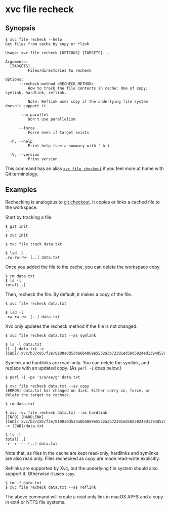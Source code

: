 # xvc file recheck

## Synopsis

```console
$ xvc file recheck --help
Get files from cache by copy or *link

Usage: xvc file recheck [OPTIONS] [TARGETS]...

Arguments:
  [TARGETS]...
          Files/directories to recheck

Options:
      --recheck-method <RECHECK_METHOD>
          How to track the file contents in cache: One of copy, symlink, hardlink, reflink.
          
          Note: Reflink uses copy if the underlying file system doesn't support it.

      --no-parallel
          Don't use parallelism

      --force
          Force even if target exists

  -h, --help
          Print help (see a summary with '-h')

  -V, --version
          Print version

```

This command has an alias [`xvc file checkout`](/ref/xvc-file-checkout.md) if you feel more at home with Git terminology.

## Examples

Rechecking is analogous to [git checkout](https://git-scm.com/docs/git-checkout).
It copies or links a cached file to the workspace.

Start by tracking a file.

```console
$ git init
...
$ xvc init

$ xvc file track data.txt

$ lsd -l
.rw-rw-rw- [..] data.txt

```

Once you added the file to the cache, you can delete the workspace copy.

```console
$ rm data.txt
$ ls -l
total[..]

```

Then, recheck the file. By default, it makes a copy of the file.

```console
$ xvc file recheck data.txt

$ lsd -l
.rw-rw-rw- [..] data.txt

```

Xvc only updates the recheck method if the file is not changed.

```console
$ xvc file recheck data.txt --as symlink

$ ls -l data.txt
l[..] data.txt -> [CWD]/.xvc/b3/c85/f3e/8108a0d53da6b4869e5532a3b72301ed58d5824ed1394d52dbcabe9496/0.txt

```

Symlink and hardlinks are read-only.
You can delete the symlink, and replace with an updated copy.
(As `perl -i` does below.)

```console
$ perl -i -pe 's/a/ee/g' data.txt

$ xvc file recheck data.txt --as copy
[ERROR] data.txt has changed on disk. Either carry in, force, or delete the target to recheck. 

$ rm data.txt

```

```console
$ xvc -vv file recheck data.txt --as hardlink
[INFO] [HARDLINK] [CWD]/.xvc/b3/c85/f3e/8108a0d53da6b4869e5532a3b72301ed58d5824ed1394d52dbcabe9496/0.txt -> [CWD]/data.txt

$ ls -l
total[..]
-r--r--r--[..] data.txt

```

Note that, as files in the cache are kept read-only, hardlinks and symlinks are also read only. Files rechecked as copy are made read-write explicitly.

Reflinks are supported by Xvc, but the underlying file system should also support it.
Otherwise it uses `copy`.

```console
$ rm -f data.txt
$ xvc file recheck data.txt --as reflink

```

The above command will create a read only link in macOS APFS and a copy in ext4 or NTFS file systems.
